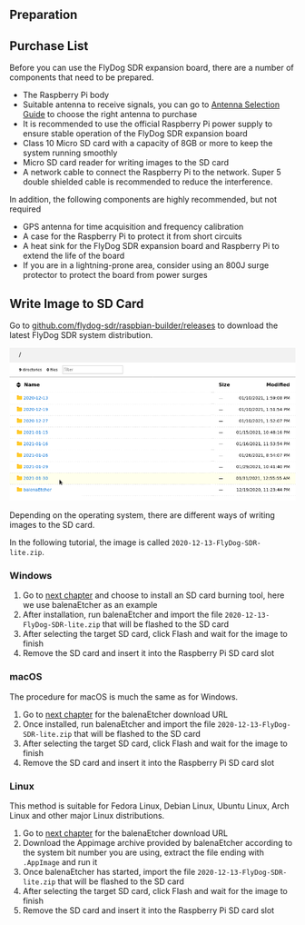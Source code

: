 ## Preparation

## Purchase List

Before you can use the FlyDog SDR expansion board, there are a number of components that need to be prepared.

 - The Raspberry Pi body
 - Suitable antenna to receive signals, you can go to [Antenna Selection Guide](https://sdrotg.com/en/guide/antenna.html) to choose the right antenna to purchase
 - It is recommended to use the official Raspberry Pi power supply to ensure stable operation of the FlyDog SDR expansion board
 - Class 10 Micro SD card with a capacity of 8GB or more to keep the system running smoothly
 - Micro SD card reader for writing images to the SD card
 - A network cable to connect the Raspberry Pi to the network. Super 5 double shielded cable is recommended to reduce the interference.

In addition, the following components are highly recommended, but not required

 - GPS antenna for time acquisition and frequency calibration
 - A case for the Raspberry Pi to protect it from short circuits
 - A heat sink for the FlyDog SDR expansion board and Raspberry Pi to extend the life of the board
 - If you are in a lightning-prone area, consider using an 800J surge protector to protect the board from power surges

## Write Image to SD Card

Go to [github.com/flydog-sdr/raspbian-builder/releases](https://github.com/flydog-sdr/raspbian-builder/releases) to download the latest FlyDog SDR system distribution.

![Download images](/guide/requirements_1.png "Download images")

Depending on the operating system, there are different ways of writing images to the SD card.

In the following tutorial, the image is called `2020-12-13-FlyDog-SDR-lite.zip`.

### Windows

 1. Go to [next chapter](https://sdrotg.com/en/guide/tools.html#sd-card-burning-tool) and choose to install an SD card burning tool, here we use balenaEtcher as an example
 2. After installation, run balenaEtcher and import the file `2020-12-13-FlyDog-SDR-lite.zip` that will be flashed to the SD card
 3. After selecting the target SD card, click Flash and wait for the image to finish
 4. Remove the SD card and insert it into the Raspberry Pi SD card slot

### macOS

The procedure for macOS is much the same as for Windows.

 1. Go to [next chapter](https://sdrotg.com/en/guide/tools.html#sd-card-burning-tool) for the balenaEtcher download URL
 2. Once installed, run balenaEtcher and import the file `2020-12-13-FlyDog-SDR-lite.zip` that will be flashed to the SD card
 3. After selecting the target SD card, click Flash and wait for the image to finish
 4. Remove the SD card and insert it into the Raspberry Pi SD card slot

### Linux

This method is suitable for Fedora Linux, Debian Linux, Ubuntu Linux, Arch Linux and other major Linux distributions.

 1. Go to [next chapter](https://sdrotg.com/en/guide/tools.html#sd-card-burning-tool) for the balenaEtcher download URL
 2. Download the Appimage archive provided by balenaEtcher according to the system bit number you are using, extract the file ending with `.AppImage` and run it
 3. Once balenaEtcher has started, import the file `2020-12-13-FlyDog-SDR-lite.zip` that will be flashed to the SD card
 4. After selecting the target SD card, click Flash and wait for the image to finish
 5. Remove the SD card and insert it into the Raspberry Pi SD card slot
